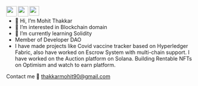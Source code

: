 <a href="https://www.linkedin.com/in/mohit-thakkar-3008/" target="_blank">
  <img  align="left" width="28px" src="https://cdn.pixabay.com/photo/2017/08/22/11/56/linked-in-2668700_1280.png" />
</a>

<a href="https://twitter.com/mohit_thakkar_" target="_blank">
  <img  align="left" width="28px" src="https://as1.ftcdn.net/v2/jpg/03/20/88/34/1000_F_320883488_PMmkQget359WtY6foB1xFN3Wcvus6WTM.jpg" />
</a>

<a href="mailto:thakkarmohit90@gmail.com">
  <img align="left" width="26px" src="https://logodownload.org/wp-content/uploads/2018/03/gmail-logo-16.png" />
</a>
<br>







- 👋 Hi, I’m Mohit Thakkar
- 👀 I’m interested in Blockchain domain
- 🌱 I’m currently learning Solidity
- Member of Developer DAO
- I have made projects like Covid vaccine tracker based on Hyperledger Fabric, also have worked on Escrow System with multi-chain support. I have worked on the Auction platform on Solana. Building Rentable NFTs on Optimism and watch to earn platform.

Contact me 📧 thakkarmohit90@gmail.com
      
<!---
mohitthakkar30/mohitthakkar30 is a ✨ special ✨ repository because its `README.md` (this file) appears on your GitHub profile.
You can click the Preview link to take a look at your changes.
--->
